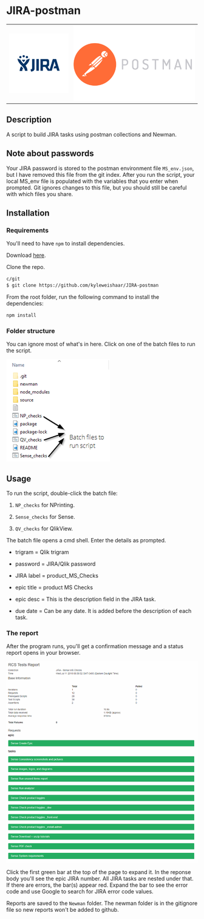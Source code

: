 # JIRA-postman

|  |  |
|--|--|
|![jira](source/images/jira.png)|![postman](source/images/postman.png)

## Description

A script to build JIRA tasks using postman collections and Newman.

## Note about passwords

Your JIRA password is stored to the postman environment file `MS_env.json`, but I have removed this file from the git index. After you run the script, your local MS_env file is populated with the variables that you enter when prompted. Git ignores changes to this file, but you should still be careful with which files you share.

## Installation

### Requirements

You'll need to have `npm` to install dependencies.

Download [here](https://www.npmjs.com/get-npm).

Clone the repo.

```bash
c/git
$ git clone https://github.com/kyleweishaar/JIRA-postman
```

From the root folder, run the following command to install the dependencies:

```bash
npm install
```

### Folder structure

You can ignore most of what's in here. Click on one of the batch files to run the script.

![folder](source/images/folders.png)

## Usage

To run the script, double-click the batch file:

1. `NP_checks` for NPrinting.

1. `Sense_checks` for Sense.

1. `QV_checks` for QlikView.

The batch file opens a cmd shell. Enter the details as prompted.

- trigram = Qlik trigram

- password = JIRA/Qlik password

- JIRA label = product_MS_Checks

- epic title = product MS Checks

- epic desc = This is the description field in the JIRA task.

- due date = Can be any date. It is added before the description of each task.

### The report

After the program runs, you'll get a confirmation message and a status report opens in your browser.

![report](source/images/report.png)

Click the first green bar at the top of the page to expand it. In the reponse body you'll see the epic JIRA number. All JIRA tasks are nested under that. If there are errors, the bar(s) appear red. Expand the bar to see the error code and use Google to search for JIRA error code values.

Reports are saved to the `Newman` folder. The newman folder is in the gitignore file so new reports won't be added to github.